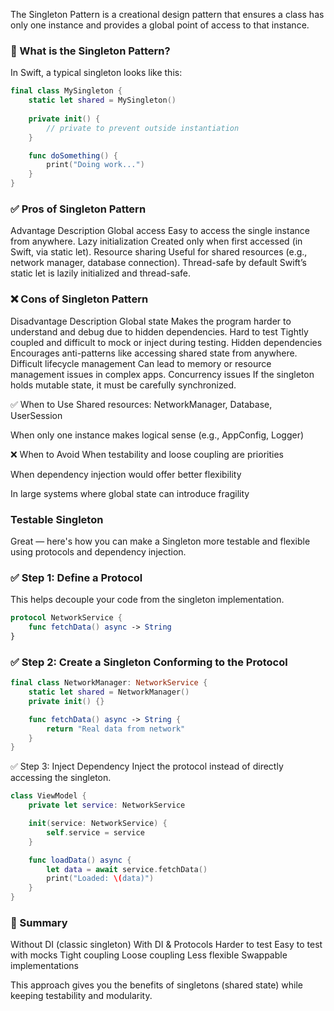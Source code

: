 The Singleton Pattern is a creational design pattern that ensures a class has only one instance and provides a global point of access to that instance.

### 🧩 What is the Singleton Pattern?
In Swift, a typical singleton looks like this:

```swift
final class MySingleton {
    static let shared = MySingleton()
    
    private init() {
        // private to prevent outside instantiation
    }

    func doSomething() {
        print("Doing work...")
    }
}
```

### ✅ Pros of Singleton Pattern
Advantage	Description
Global access	Easy to access the single instance from anywhere.
Lazy initialization	Created only when first accessed (in Swift, via static let).
Resource sharing	Useful for shared resources (e.g., network manager, database connection).
Thread-safe by default	Swift’s static let is lazily initialized and thread-safe.

### ❌ Cons of Singleton Pattern
Disadvantage	Description
Global state	Makes the program harder to understand and debug due to hidden dependencies.
Hard to test	Tightly coupled and difficult to mock or inject during testing.
Hidden dependencies	Encourages anti-patterns like accessing shared state from anywhere.
Difficult lifecycle management	Can lead to memory or resource management issues in complex apps.
Concurrency issues	If the singleton holds mutable state, it must be carefully synchronized.

✅ When to Use
Shared resources: NetworkManager, Database, UserSession

When only one instance makes logical sense (e.g., AppConfig, Logger)

❌ When to Avoid
When testability and loose coupling are priorities

When dependency injection would offer better flexibility

In large systems where global state can introduce fragility


### Testable Singleton

Great — here's how you can make a Singleton more testable and flexible using protocols and dependency injection.

### ✅ Step 1: Define a Protocol
This helps decouple your code from the singleton implementation.

```swift
protocol NetworkService {
    func fetchData() async -> String
}
```

### ✅ Step 2: Create a Singleton Conforming to the Protocol

```swift
final class NetworkManager: NetworkService {
    static let shared = NetworkManager()
    private init() {}

    func fetchData() async -> String {
        return "Real data from network"
    }
}
```

✅ Step 3: Inject Dependency
Inject the protocol instead of directly accessing the singleton.

```swift
class ViewModel {
    private let service: NetworkService

    init(service: NetworkService) {
        self.service = service
    }

    func loadData() async {
        let data = await service.fetchData()
        print("Loaded: \(data)")
    }
}
```

### 🔁 Summary
Without DI (classic singleton)	With DI & Protocols
Harder to test	Easy to test with mocks
Tight coupling	Loose coupling
Less flexible	Swappable implementations

This approach gives you the benefits of singletons (shared state) while keeping testability and modularity.
